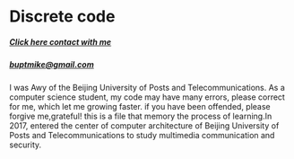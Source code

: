 # Discrete code
##### [Click here contact with me](https://www.facebook.com/profile.php?id=100012707676684)<br />
##### buptmike@gmail.com
I was Awy of the Beijing University of Posts and Telecommunications. As a computer science student, my code may have many errors, please correct for me, which let me growing faster. if you have been offended, please forgive me,grateful!
this is a file that memory the process of learning.In 2017, entered the center of computer architecture of Beijing University of Posts and Telecommunications to study multimedia communication and security.
